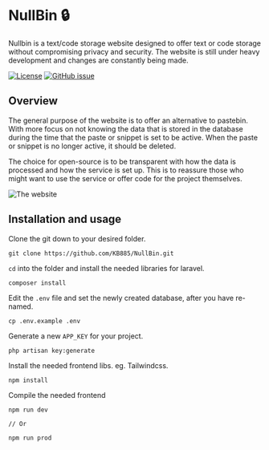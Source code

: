 # NullBin 🔒
 
Nullbin is a text/code storage website designed to offer text or code storage without compromising privacy and security. The website is still under heavy development and changes are constantly being made. 

[![License](https://img.shields.io/badge/License-MIT-6067e2)](#license)
[![GitHub issue](https://img.shields.io/github/issues/KB885/NullBin?include_prereleases=&sort=semver&color=6067e2)](https://github.com/KB885/NullBin/issues/)

## Overview

The general purpose of the website is to offer an alternative to pastebin. With more focus on not knowing the data that is stored in the database during the time that the paste or snippet is set to be active. When the paste or snippet is no longer active, it should be deleted. 

The choice for open-source is to be transparent with how the data is processed and how the service is set up. This is to reassure those who might want to use the service or offer code for the project themselves.

![The website](https://i.imgur.com/edyQJT6.png "site")

## Installation and usage

Clone the git down to your desired folder.

```shell
git clone https://github.com/KB885/NullBin.git
```

`cd` into the folder and install the needed libraries for laravel.

```shell
composer install
```

Edit the `.env` file and set the newly created database, after you have re-named.

```shell
cp .env.example .env
```

Generate a new `APP_KEY` for your project.

```shell
php artisan key:generate
```

Install the needed frontend libs. eg. Tailwindcss.

```shell
npm install
```

Compile the needed frontend

```shell
npm run dev

// Or

npm run prod
```


